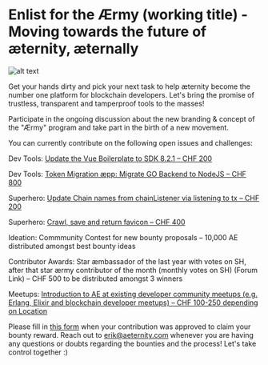 # Enlist for the Ærmy (working title) - Moving towards the future of æternity, æternally

![alt text](https://github.com/aeternity/bounties/blob/master/1a.gif)

Get your hands dirty and pick your next task to help æternity become the number one platform for blockchain developers. Let's bring the promise of trustless, transparent and tamperproof tools to the masses!

Participate in the ongoing discussion about the new branding & concept of the "Ærmy" program and take part in the birth of a new movement.

You can currently contribute on the following open issues and challenges:

Dev Tools: [Update the Vue Boilerplate to SDK 8.2.1 – CHF 200](https://github.com/aeternity/aepp-boilerplate-vue/issues/1)

Dev Tools: [Token Migration æpp: Migrate GO Backend to NodeJS – CHF 800](https://github.com/aeternity/aepp-token-migration-backend-nodejs/issues/1)

Superhero: [Update Chain names from chainListener via listening to tx – CHF 200](https://github.com/aeternity/tipping-community-backend/issues/303)

Superhero: [Crawl, save and return favicon – CHF 400](https://github.com/aeternity/tipping-community-backend/issues/69)

Ideation: Commmunity Contest for new bounty proposals – 10,000 AE distributed amongst best bounty ideas

Contributor Awards: Star æmbassador of the last year with votes on SH, after that star ærmy contributor of the month (monthly votes on SH) (Forum Link) – CHF 500 to be distributed amongst 3 winners

Meetups: [Introduction to AE at existing developer community meetups (e.g. Erlang, Elixir and blockchain developer meetups) – CHF 100-250 depending on Location](https://forum.aeternity.com/t/introducing-5-new-aembassador-bounties/7124)

Please fill in [this form](https://form.jotform.com/201473585565361) when your contribution was approved to claim your bounty reward. Reach out to erik@aeternity.com whenever you are having any questions or doubts regarding the bounties and the process! Let's take control together :)
